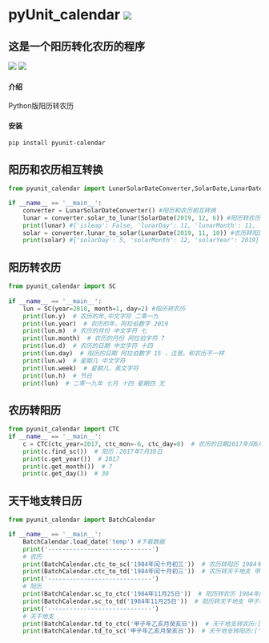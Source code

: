 # **pyUnit_calendar** [![](https://gitee.com/tyoui/logo/raw/master/logo/photolog.png)][1]


## 这是一个阳历转化农历的程序
[![](https://img.shields.io/badge/Python-3.8-green.svg)]()
[![](https://img.shields.io/badge/项目-jtyoui.plunar-black.svg)]()

#### 介绍
Python版阳历转农历

#### 安装
    pip install pyunit-calendar
    
## 阳历和农历相互转换
```python
from pyunit_calendar import LunarSolarDateConverter,SolarDate,LunarDate

if __name__ == '__main__':
    converter = LunarSolarDateConverter() #阳历和农历相互转换
    lunar = converter.solar_to_lunar(SolarDate(2019, 12, 6)) #阳历转农历
    print(lunar) #{'isleap': False, 'lunarDay': 11, 'lunarMonth': 11, 'lunarYear': 2019}
    solar = converter.lunar_to_solar(LunarDate(2019, 11, 10)) #农历转阳历
    print(solar) #{'solarDay': 5, 'solarMonth': 12, 'solarYear': 2019}
```

## 阳历转农历
```python
from pyunit_calendar import SC
    
if __name__ == '__main__':
    lun = SC(year=2018, month=1, day=2) #阳历转农历
    print(lun.y)  # 农历的年,中文字符 二零一九
    print(lun.year)  # 农历的年，阿拉伯数字 2019
    print(lun.m)  # 农历的月份 中文字符 七
    print(lun.month)  # 农历的月份 阿拉伯字符 7
    print(lun.d)  # 农历的日期 中文字符 十四
    print(lun.day)  # 阳历的日期 阿拉伯数字 15 ，注意。和农历不一样
    print(lun.w)  # 星期几 中文字符
    print(lun.week)  # 星期几、英文字符
    print(lun.h)  # 节日
    print(lun)  # 二零一九年 七月 十四 星期四 无
```

## 农历转阳历
```python
from pyunit_calendar import CTC
if __name__ == '__main__':
    c = CTC(ctc_year=2017, ctc_mon=-6, ctc_day=8)  # 农历的日期2017年闰6月初八
    print(c.find_sc())  # 阳历：2017年7月30日
    print(c.get_year())  # 2017
    print(c.get_month())  # 7
    print(c.get_day())  # 30

```


## 天干地支转日历
```python
from pyunit_calendar import BatchCalendar

if __name__ == '__main__':
    BatchCalendar.load_date('temp') #下载数据
    print('-----------------------------')
    # 农历
    print(BatchCalendar.ctc_to_sc('1984年闰十月初三'))  # 农历转阳历 1984年11月25日
    print(BatchCalendar.ctc_to_td('1984年闰十月初三'))  # 农历转天干地支 甲子年乙亥月癸亥日
    print('-----------------------------')
    # 阳历
    print(BatchCalendar.sc_to_ctc('1984年11月25日'))  # 阳历转农历 1984年闰十月初三
    print(BatchCalendar.sc_to_td('1984年11月25日'))  # 阳历转天干地支 甲子年乙亥月癸亥日
    print('-----------------------------')
    # 天干地支
    print(BatchCalendar.td_to_ctc('甲子年乙亥月癸亥日'))  # 天干地支转农历:['1984年闰十月初三', '2044年九月廿一']
    print(BatchCalendar.td_to_sc('甲子年乙亥月癸亥日'))  # 天干地支转阳历:['1984年11月25日', '2044年11月10日']
```



[1]: https://blog.jtyoui.com